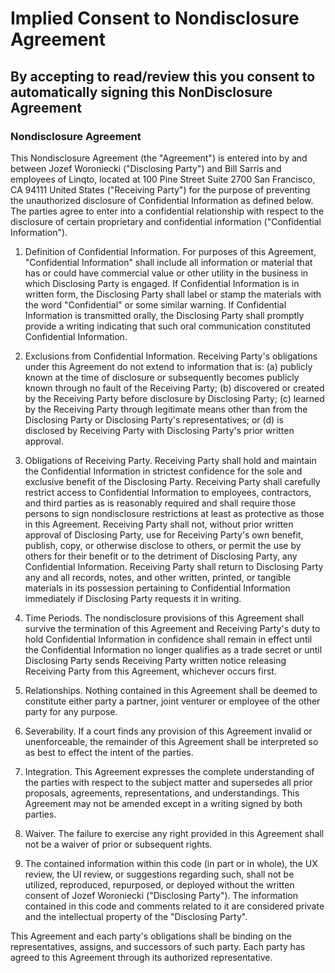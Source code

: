 # Implied Consent to Nondisclosure Agreement

## By accepting to read/review this you consent to automatically signing this NonDisclosure Agreement

### Nondisclosure Agreement
This Nondisclosure Agreement (the "Agreement") is entered into by and between Jozef Woroniecki ("Disclosing Party") and Bill Sarris and employees of Linqto, located at 100 Pine Street Suite 2700 San Francisco, CA 94111 United States ("Receiving Party") for the purpose of preventing the unauthorized disclosure of Confidential Information as defined below. The parties agree to enter into a confidential relationship with respect to the disclosure of certain proprietary and confidential information ("Confidential Information").

1. Definition of Confidential Information. For purposes of this Agreement, "Confidential Information" shall include all information or material that has or could have commercial value or other utility in the business in which Disclosing Party is engaged. If Confidential Information is in written form, the Disclosing Party shall label or stamp the materials with the word "Confidential" or some similar warning. If Confidential Information is transmitted orally, the Disclosing Party shall promptly provide a writing indicating that such oral communication constituted Confidential Information.

2. Exclusions from Confidential Information. Receiving Party's obligations under this Agreement do not extend to information that is: (a) publicly known at the time of disclosure or subsequently becomes publicly known through no fault of the Receiving Party; (b) discovered or created by the Receiving Party before disclosure by Disclosing Party; (c) learned by the Receiving Party through legitimate means other than from the Disclosing Party or Disclosing Party's representatives; or (d) is disclosed by Receiving Party with Disclosing Party's prior written approval.

3. Obligations of Receiving Party. Receiving Party shall hold and maintain the Confidential Information in strictest confidence for the sole and exclusive benefit of the Disclosing Party. Receiving Party shall carefully restrict access to Confidential Information to employees, contractors, and third parties as is reasonably required and shall require those persons to sign nondisclosure restrictions at least as protective as those in this Agreement. Receiving Party shall not, without prior written approval of Disclosing Party, use for Receiving Party's own benefit, publish, copy, or otherwise disclose to others, or permit the use by others for their benefit or to the detriment of Disclosing Party, any Confidential Information. Receiving Party shall return to Disclosing Party any and all records, notes, and other written, printed, or tangible materials in its possession pertaining to Confidential Information immediately if Disclosing Party requests it in writing.

4. Time Periods. The nondisclosure provisions of this Agreement shall survive the termination of this Agreement and Receiving Party's duty to hold Confidential Information in confidence shall remain in effect until the Confidential Information no longer qualifies as a trade secret or until Disclosing Party sends Receiving Party written notice releasing Receiving Party from this Agreement, whichever occurs first.

5. Relationships. Nothing contained in this Agreement shall be deemed to constitute either party a partner, joint venturer or employee of the other party for any purpose.

6. Severability. If a court finds any provision of this Agreement invalid or unenforceable, the remainder of this Agreement shall be interpreted so as best to effect the intent of the parties.

7. Integration. This Agreement expresses the complete understanding of the parties with respect to the subject matter and supersedes all prior proposals, agreements, representations, and understandings. This Agreement may not be amended except in a writing signed by both parties.

8. Waiver. The failure to exercise any right provided in this Agreement shall not be a waiver of prior or subsequent rights.

9. The contained information within this code (in part or in whole), the UX review, the UI review, or suggestions regarding such, shall not be utilized, reproduced, repurposed, or deployed without the written consent of Jozef Woroniecki ("Disclosing Party"). The information contained in this code and comments related to it are considered private and the intellectual property of the "Disclosing Party".

This Agreement and each party's obligations shall be binding on the representatives, assigns, and successors of such party. Each party has agreed to this Agreement through its authorized representative.


